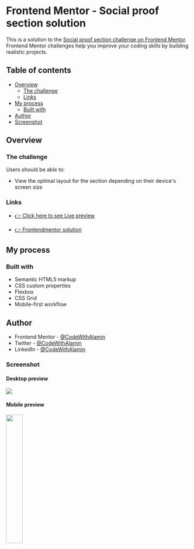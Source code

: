# Frontend Mentor - Social proof section solution

This is a solution to the [Social proof section challenge on Frontend Mentor](https://www.frontendmentor.io/challenges/social-proof-section-6e0qTv_bA). Frontend Mentor challenges help you improve your coding skills by building realistic projects.

## Table of contents

- [Overview](#overview)
  - [The challenge](#the-challenge)
  - [Links](#links)
- [My process](#my-process)
  - [Built with](#built-with)
- [Author](#author)
- [Screenshot](#screenshot)

## Overview

### The challenge

Users should be able to:

- View the optimal layout for the section depending on their device's screen size

### Links

- [👉 Click here to see Live preview](https://social-proof-section-alamin.netlify.app/)
  <br>

- [👉 Frontendmentor solution](https://www.frontendmentor.io/solutions/responsive-social-proof-section-YKrOkiTRjk)

## My process

### Built with

- Semantic HTML5 markup
- CSS custom properties
- Flexbox
- CSS Grid
- Mobile-first workflow

## Author

- Frontend Mentor - [@CodeWithAlamin](https://www.frontendmentor.io/profile/CodeWithAlamin)
- Twitter - [@CodeWithAlamin](https://www.twitter.com/CodeWithAlamin)
- LinkedIn - [@CodeWithAlamin](https://www.linkedin.com/in/CodeWithAlamin)

### Screenshot

#### Desktop preview

<p><img align="center" src="design/Desktop-preview.png"/></p>

#### Mobile preview

<p><img align="center" width="30%" src="design/Mobile-preview.png"/></p>
